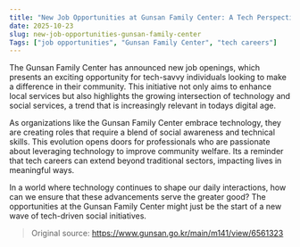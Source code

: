 ```yaml
---
title: "New Job Opportunities at Gunsan Family Center: A Tech Perspective"
date: 2025-10-23
slug: new-job-opportunities-gunsan-family-center
Tags: ["job opportunities", "Gunsan Family Center", "tech careers"]
---
```

The Gunsan Family Center has announced new job openings, which presents an exciting opportunity for tech-savvy individuals looking to make a difference in their community. This initiative not only aims to enhance local services but also highlights the growing intersection of technology and social services, a trend that is increasingly relevant in todays digital age.

As organizations like the Gunsan Family Center embrace technology, they are creating roles that require a blend of social awareness and technical skills. This evolution opens doors for professionals who are passionate about leveraging technology to improve community welfare. Its a reminder that tech careers can extend beyond traditional sectors, impacting lives in meaningful ways.

In a world where technology continues to shape our daily interactions, how can we ensure that these advancements serve the greater good? The opportunities at the Gunsan Family Center might just be the start of a new wave of tech-driven social initiatives.
> Original source: https://www.gunsan.go.kr/main/m141/view/6561323